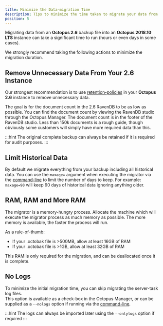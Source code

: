 ```yaml
---
title: Minimize the Data-migration Time
description: Tips to minimize the time taken to migrate your data from Octopus 2.6 to 2018.10 LTS
position: 5
---
```


Migrating data from an **Octopus 2.6** backup file into an **Octopus 2018.10 LTS** instance can take a significant time to run (hours or even days in some cases).  

We strongly recommend taking the following actions to minimize the migration duration.  

## Remove Unnecessary Data From Your 2.6 Instance

Our strongest recommendation is to use [retention-policies](/docs/administration/retention-policies/index.md) in your **Octopus 2.6** instance to remove unnecessary data.

The goal is for the document count in the 2.6 RavenDB to be as low as possible.
You can find the document count by viewing the RavenDB studio through the Octopus Manager. The document count is in the footer of the RavenDB studio.
Less than 150k documents is a rough guide, though obviously some customers will simply have more required data than this.

:::hint
The original complete backup can always be retained if it is required for audit purposes.
:::

## Limit Historical Data

By default we migrate everything from your backup including all historical data. You can use the `maxage=` argument when executing the migrator via the [command-line](/docs/api-and-integration/octopus.migrator.exe-command-line/index.md) to limit the number of days to keep. For example: `maxage=90` will keep 90 days of historical data ignoring anything older.

## RAM, RAM and More RAM

The migrator is a memory-hungry process.  Allocate the machine which will execute the migrator process as much memory as possible.  The more memory is available, the faster the process will run.

As a rule-of-thumb:

- If your .octobak file is >500MB, allow at least 16GB of RAM
- If your .octobak file is >1GB, allow at least 32GB of RAM

This RAM is only required for the migration, and can be deallocated once it is complete.

## No Logs

To minimize the initial migration time, you can skip migrating the server-task log files.  
This option is available as a check-box in the Octopus Manager, or can be supplied as a `--nologs` option if running via the [command-line](/docs/api-and-integration/octopus.migrator.exe-command-line/index.md).

:::hint
The logs can always be imported later using the `--onlylogs` option if required
:::
